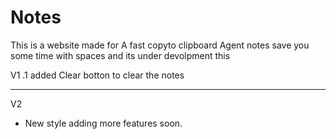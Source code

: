 # Notes
This is a website made for A fast copyto clipboard Agent notes save you some time with spaces and its under devolpment this 

V1 .1
added Clear botton to clear the notes 
*****************************
V2 

- New style adding more features soon.
